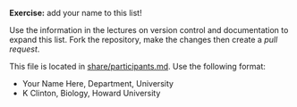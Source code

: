 
**Exercise:** add your name to this list! 

Use the information in the lectures on version control and documentation to expand this list.
Fork the repository, make the changes then create a *pull request*.

This file is located in [share/participants.md][url]. Use the following format:

* Your Name Here, Department, University
* K Clinton, Biology, Howard University

[url]: https://github.com/biostars/bootcamp-central/blob/master/web/2016/share/participants.md
